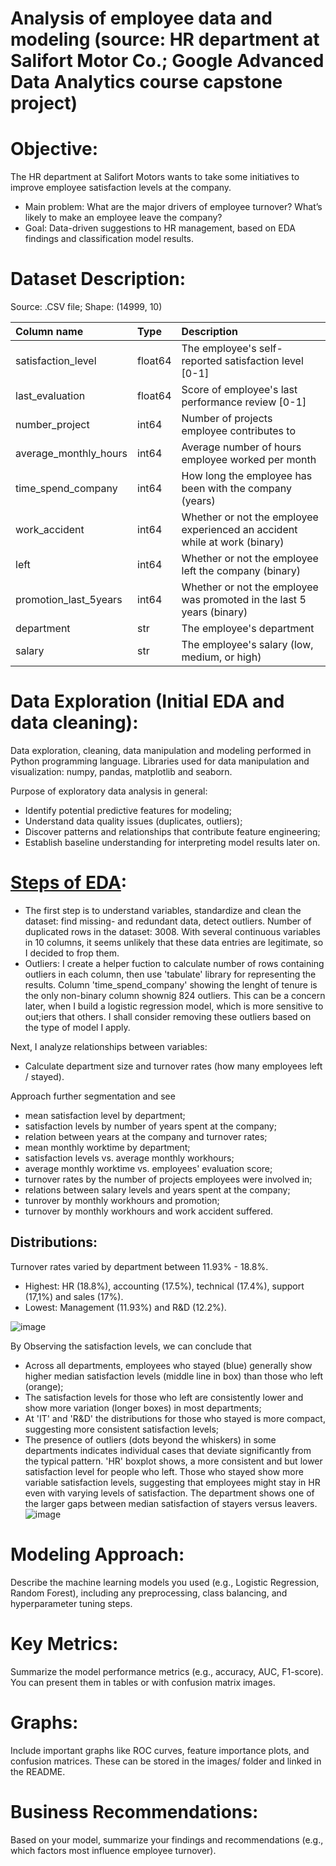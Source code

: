 # Analysis of employee data and modeling (source: HR department at Salifort Motor Co.; Google Advanced Data Analytics course capstone project)

# Objective:
The HR department at Salifort Motors wants to take some initiatives to improve employee satisfaction levels at the company.
- Main problem: What are the major drivers of employee turnover? What’s likely to make an employee leave the company?
- Goal: Data-driven suggestions to HR management, based on EDA findings and classification model results.

# Dataset Description:
Source: .CSV file; Shape: (14999, 10)

| Column name | Type | Description |
|:------------|:-----|:------------|
| satisfaction_level | float64 | The employee's self-reported satisfaction level [0-1] |
| last_evaluation | float64 | Score of employee's last performance review [0-1] |
| number_project | int64 | Number of projects employee contributes to |
| average_monthly_hours | int64 | Average number of hours employee worked per month |
| time_spend_company | int64 | How long the employee has been with the company (years) |
| work_accident | int64 | Whether or not the employee experienced an accident while at work (binary) |
| left | int64 | Whether or not the employee left the company (binary) |
| promotion_last_5years | int64 | Whether or not the employee was promoted in the last 5 years (binary) |
| department | str | The employee's department |
| salary | str | The employee's salary (low, medium, or high) |

# Data Exploration (Initial EDA and data cleaning):
Data exploration, cleaning, data manipulation and modeling performed in Python programming language. 
Libraries used for data manipulation and visualization: numpy, pandas, matplotlib and seaborn.

Purpose of exploratory data analysis in general:
- Identify potential predictive features for modeling;
- Understand data quality issues (duplicates, outliers);
- Discover patterns and relationships that contribute feature engineering;
- Establish baseline understanding for interpreting model results later on.

# [Steps of EDA](notebooks/salifort_hr_eda.ipynb):
- The first step is to understand variables, standardize and clean the dataset: find missing- and redundant data, detect outliers.
Number of duplicated rows in the dataset: 3008. With several continuous variables in 10 columns, it seems unlikely that these data entries are legitimate, so I decided to frop them.
- Outliers: I create a helper fuction to calculate number of rows containing outliers in each column, then use 'tabulate' library for representing the results.
Column 'time_spend_company' showing the lenght of tenure is the only non-binary column shownig 824 outliers. This can be a concern later, when I build a logistic regression model, which is more sensitive to out;iers that others. I shall consider removing these outliers based on the type of model I apply.

Next, I analyze relationships between variables:
- Calculate department size and turnover rates (how many employees left / stayed).

Approach further segmentation and see
- mean satisfaction level by department;
- satisfaction levels by number of years spent at the company;
- relation between years at the company and turnover rates;
- mean monthly worktime by department;
- satisfaction levels vs. average monthly workhours;
- average monthly worktime vs. employees' evaluation score;
- turnover rates by the number of projects employees were involved in;
- relations between salary levels and years spent at the company;
- tunrover by monthly workhours and promotion;
- turnover by monthly workhours and work accident suffered.  
 
## Distributions:
Turnover rates varied by department between 11.93% - 18.8%.
- Highest: HR (18.8%), accounting (17.5%), technical (17.4%), support (17,1%) and sales (17%). 
- Lowest: Management (11.93%) and R&D (12.2%).

![image](https://github.com/user-attachments/assets/d6268a30-4a1d-49e2-b1ae-9e78fb9f45d2)

By Observing the satisfaction levels, we can conclude that
- Across all departments, employees who stayed (blue) generally show higher median satisfaction levels (middle line in box) than those who left (orange);
- The satisfaction levels for those who left are consistently lower and show more variation (longer boxes) in most departments;
- At 'IT' and 'R&D' the distributions for those who stayed is more compact, suggesting more consistent satisfaction levels;
- The presence of outliers (dots beyond the whiskers) in some departments indicates individual cases that deviate significantly from the typical pattern. 'HR' boxplot shows, a more consistent and but lower satisfaction level for people who left. Those who stayed show more variable satisfaction levels, suggesting that employees might stay in HR even with varying levels of satisfaction. The department shows one of the larger gaps between median satisfaction of stayers versus leavers.
![image](https://github.com/user-attachments/assets/74caf2bf-10c1-4a42-9759-4608da96a634)


# Modeling Approach:
Describe the machine learning models you used (e.g., Logistic Regression, Random Forest), including any preprocessing, class balancing, and hyperparameter tuning steps.
# Key Metrics:
Summarize the model performance metrics (e.g., accuracy, AUC, F1-score). You can present them in tables or with confusion matrix images.
# Graphs:
Include important graphs like ROC curves, feature importance plots, and confusion matrices. These can be stored in the images/ folder and linked in the README.
# Business Recommendations:
Based on your model, summarize your findings and recommendations (e.g., which factors most influence employee turnover).

